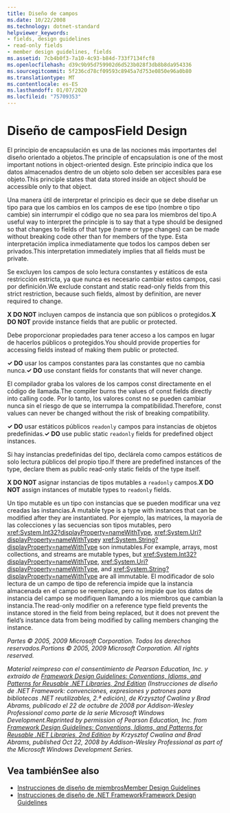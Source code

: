 ```yaml
---
title: Diseño de campos
ms.date: 10/22/2008
ms.technology: dotnet-standard
helpviewer_keywords:
- fields, design guidelines
- read-only fields
- member design guidelines, fields
ms.assetid: 7cb4b0f3-7a10-4c93-b84d-733f7134fcf8
ms.openlocfilehash: d39c9b95d759902d6d523b028f3db8b8da954336
ms.sourcegitcommit: 5f236cd78cf09593c8945a7d753e0850e96a0b80
ms.translationtype: MT
ms.contentlocale: es-ES
ms.lasthandoff: 01/07/2020
ms.locfileid: "75709353"
---
```

# <a name="field-design"></a><span data-ttu-id="055aa-102">Diseño de campos</span><span class="sxs-lookup"><span data-stu-id="055aa-102">Field Design</span></span>
<span data-ttu-id="055aa-103">El principio de encapsulación es una de las nociones más importantes del diseño orientado a objetos.</span><span class="sxs-lookup"><span data-stu-id="055aa-103">The principle of encapsulation is one of the most important notions in object-oriented design.</span></span> <span data-ttu-id="055aa-104">Este principio indica que los datos almacenados dentro de un objeto solo deben ser accesibles para ese objeto.</span><span class="sxs-lookup"><span data-stu-id="055aa-104">This principle states that data stored inside an object should be accessible only to that object.</span></span>  
  
 <span data-ttu-id="055aa-105">Una manera útil de interpretar el principio es decir que se debe diseñar un tipo para que los cambios en los campos de ese tipo (nombre o tipo cambie) sin interrumpir el código que no sea para los miembros del tipo.</span><span class="sxs-lookup"><span data-stu-id="055aa-105">A useful way to interpret the principle is to say that a type should be designed so that changes to fields of that type (name or type changes) can be made without breaking code other than for members of the type.</span></span> <span data-ttu-id="055aa-106">Esta interpretación implica inmediatamente que todos los campos deben ser privados.</span><span class="sxs-lookup"><span data-stu-id="055aa-106">This interpretation immediately implies that all fields must be private.</span></span>  
  
 <span data-ttu-id="055aa-107">Se excluyen los campos de solo lectura constantes y estáticos de esta restricción estricta, ya que nunca es necesario cambiar estos campos, casi por definición.</span><span class="sxs-lookup"><span data-stu-id="055aa-107">We exclude constant and static read-only fields from this strict restriction, because such fields, almost by definition, are never required to change.</span></span>  
  
 <span data-ttu-id="055aa-108">**X DO NOT** incluyen campos de instancia que son públicos o protegidos.</span><span class="sxs-lookup"><span data-stu-id="055aa-108">**X DO NOT** provide instance fields that are public or protected.</span></span>  
  
 <span data-ttu-id="055aa-109">Debe proporcionar propiedades para tener acceso a los campos en lugar de hacerlos públicos o protegidos.</span><span class="sxs-lookup"><span data-stu-id="055aa-109">You should provide properties for accessing fields instead of making them public or protected.</span></span>  
  
 <span data-ttu-id="055aa-110">**✓ DO** usar los campos constantes para las constantes que no cambia nunca.</span><span class="sxs-lookup"><span data-stu-id="055aa-110">**✓ DO** use constant fields for constants that will never change.</span></span>  
  
 <span data-ttu-id="055aa-111">El compilador graba los valores de los campos const directamente en el código de llamada.</span><span class="sxs-lookup"><span data-stu-id="055aa-111">The compiler burns the values of const fields directly into calling code.</span></span> <span data-ttu-id="055aa-112">Por lo tanto, los valores const no se pueden cambiar nunca sin el riesgo de que se interrumpa la compatibilidad.</span><span class="sxs-lookup"><span data-stu-id="055aa-112">Therefore, const values can never be changed without the risk of breaking compatibility.</span></span>  
  
 <span data-ttu-id="055aa-113">**✓ DO** usar estáticos públicos `readonly` campos para instancias de objetos predefinidas.</span><span class="sxs-lookup"><span data-stu-id="055aa-113">**✓ DO** use public static `readonly` fields for predefined object instances.</span></span>  
  
 <span data-ttu-id="055aa-114">Si hay instancias predefinidas del tipo, declárela como campos estáticos de solo lectura públicos del propio tipo.</span><span class="sxs-lookup"><span data-stu-id="055aa-114">If there are predefined instances of the type, declare them as public read-only static fields of the type itself.</span></span>  
  
 <span data-ttu-id="055aa-115">**X DO NOT** asignar instancias de tipos mutables a `readonly` campos.</span><span class="sxs-lookup"><span data-stu-id="055aa-115">**X DO NOT** assign instances of mutable types to `readonly` fields.</span></span>  
  
 <span data-ttu-id="055aa-116">Un tipo mutable es un tipo con instancias que se pueden modificar una vez creadas las instancias.</span><span class="sxs-lookup"><span data-stu-id="055aa-116">A mutable type is a type with instances that can be modified after they are instantiated.</span></span> <span data-ttu-id="055aa-117">Por ejemplo, las matrices, la mayoría de las colecciones y las secuencias son tipos mutables, pero <xref:System.Int32?displayProperty=nameWithType>, <xref:System.Uri?displayProperty=nameWithType>y <xref:System.String?displayProperty=nameWithType> son inmutables.</span><span class="sxs-lookup"><span data-stu-id="055aa-117">For example, arrays, most collections, and streams are mutable types, but <xref:System.Int32?displayProperty=nameWithType>, <xref:System.Uri?displayProperty=nameWithType>, and <xref:System.String?displayProperty=nameWithType> are all immutable.</span></span> <span data-ttu-id="055aa-118">El modificador de solo lectura de un campo de tipo de referencia impide que la instancia almacenada en el campo se reemplace, pero no impide que los datos de instancia del campo se modifiquen llamando a los miembros que cambian la instancia.</span><span class="sxs-lookup"><span data-stu-id="055aa-118">The read-only modifier on a reference type field prevents the instance stored in the field from being replaced, but it does not prevent the field’s instance data from being modified by calling members changing the instance.</span></span>  
  
 <span data-ttu-id="055aa-119">*Partes © 2005, 2009 Microsoft Corporation. Todos los derechos reservados.*</span><span class="sxs-lookup"><span data-stu-id="055aa-119">*Portions © 2005, 2009 Microsoft Corporation. All rights reserved.*</span></span>  
  
 <span data-ttu-id="055aa-120">*Material reimpreso con el consentimiento de Pearson Education, Inc. y extraído de [Framework Design Guidelines: Conventions, Idioms, and Patterns for Reusable .NET Libraries, 2nd Edition](https://www.informit.com/store/framework-design-guidelines-conventions-idioms-and-9780321545619) (Instrucciones de diseño de .NET Framework: convenciones, expresiones y patrones para bibliotecas .NET reutilizables, 2.ª edición), de Krzysztof Cwalina y Brad Abrams, publicado el 22 de octubre de 2008 por Addison-Wesley Professional como parte de la serie Microsoft Windows Development.*</span><span class="sxs-lookup"><span data-stu-id="055aa-120">*Reprinted by permission of Pearson Education, Inc. from [Framework Design Guidelines: Conventions, Idioms, and Patterns for Reusable .NET Libraries, 2nd Edition](https://www.informit.com/store/framework-design-guidelines-conventions-idioms-and-9780321545619) by Krzysztof Cwalina and Brad Abrams, published Oct 22, 2008 by Addison-Wesley Professional as part of the Microsoft Windows Development Series.*</span></span>  
  
## <a name="see-also"></a><span data-ttu-id="055aa-121">Vea también</span><span class="sxs-lookup"><span data-stu-id="055aa-121">See also</span></span>

- [<span data-ttu-id="055aa-122">Instrucciones de diseño de miembros</span><span class="sxs-lookup"><span data-stu-id="055aa-122">Member Design Guidelines</span></span>](../../../docs/standard/design-guidelines/member.md)
- [<span data-ttu-id="055aa-123">Instrucciones de diseño de .NET Framework</span><span class="sxs-lookup"><span data-stu-id="055aa-123">Framework Design Guidelines</span></span>](../../../docs/standard/design-guidelines/index.md)
